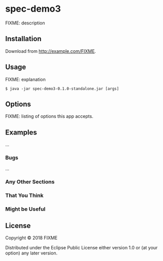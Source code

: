 # spec-demo3

FIXME: description

## Installation

Download from http://example.com/FIXME.

## Usage

FIXME: explanation

    $ java -jar spec-demo3-0.1.0-standalone.jar [args]

## Options

FIXME: listing of options this app accepts.

## Examples

...

### Bugs

...

### Any Other Sections
### That You Think
### Might be Useful

## License

Copyright © 2018 FIXME

Distributed under the Eclipse Public License either version 1.0 or (at
your option) any later version.
